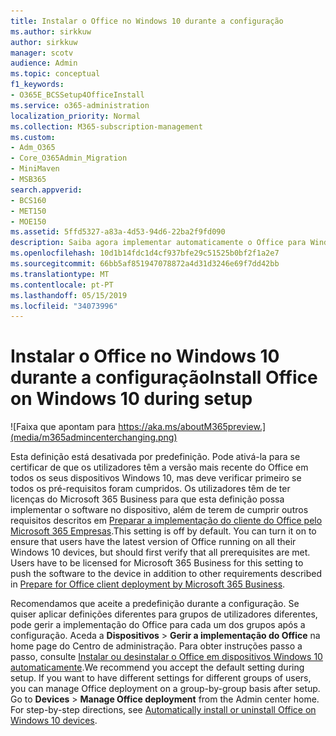 ```yaml
---
title: Instalar o Office no Windows 10 durante a configuração
ms.author: sirkkuw
author: sirkkuw
manager: scotv
audience: Admin
ms.topic: conceptual
f1_keywords:
- O365E_BCSSetup4OfficeInstall
ms.service: o365-administration
localization_priority: Normal
ms.collection: M365-subscription-management
ms.custom:
- Adm_O365
- Core_O365Admin_Migration
- MiniMaven
- MSB365
search.appverid:
- BCS160
- MET150
- MOE150
ms.assetid: 5ffd5327-a83a-4d53-94d6-22ba2f9fd090
description: Saiba agora implementar automaticamente o Office para Windows 10 dispositivos durante a configuração.
ms.openlocfilehash: 10d1b14fdc1d4cf937bfe29c51525b0bf2f1a2e7
ms.sourcegitcommit: 66bb5af851947078872a4d31d3246e69f7dd42bb
ms.translationtype: MT
ms.contentlocale: pt-PT
ms.lasthandoff: 05/15/2019
ms.locfileid: "34073996"
---
```

# <a name="install-office-on-windows-10-during-setup"></a><span data-ttu-id="baccf-103">Instalar o Office no Windows 10 durante a configuração</span><span class="sxs-lookup"><span data-stu-id="baccf-103">Install Office on Windows 10 during setup</span></span>

![Faixa que apontam para https://aka.ms/aboutM365preview.](media/m365admincenterchanging.png)

<span data-ttu-id="baccf-p101">Esta definição está desativada por predefinição. Pode ativá-la para se certificar de que os utilizadores têm a versão mais recente do Office em todos os seus dispositivos Windows 10, mas deve verificar primeiro se todos os pré-requisitos foram cumpridos. Os utilizadores têm de ter licenças do Microsoft 365 Business para que esta definição possa implementar o software no dispositivo, além de terem de cumprir outros requisitos descritos em [Preparar a implementação do cliente do Office pelo Microsoft 365 Empresas](prepare-for-office-client-deployment.md).</span><span class="sxs-lookup"><span data-stu-id="baccf-p101">This setting is off by default. You can turn it on to ensure that users have the latest version of Office running on all their Windows 10 devices, but should first verify that all prerequisites are met. Users have to be licensed for Microsoft 365 Business for this setting to push the software to the device in addition to other requirements described in [Prepare for Office client deployment by Microsoft 365 Business](prepare-for-office-client-deployment.md).</span></span> 
  
<span data-ttu-id="baccf-p102">Recomendamos que aceite a predefinição durante a configuração. Se quiser aplicar definições diferentes para grupos de utilizadores diferentes, pode gerir a implementação do Office para cada um dos grupos após a configuração. Aceda a **Dispositivos** \> **Gerir a implementação do Office** na home page do Centro de administração. Para obter instruções passo a passo, consulte [Instalar ou desinstalar o Office em dispositivos Windows 10 automaticamente](auto-install-or-uninstall-office.md).</span><span class="sxs-lookup"><span data-stu-id="baccf-p102">We recommend you accept the default setting during setup. If you want to have different settings for different groups of users, you can manage Office deployment on a group-by-group basis after setup. Go to **Devices** \> **Manage Office deployment** from the Admin center home. For step-by-step directions, see [Automatically install or uninstall Office on Windows 10 devices](auto-install-or-uninstall-office.md).</span></span>
  

